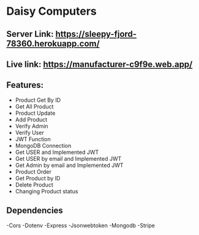 # Daisy Computers

## Server Link: https://sleepy-fjord-78360.herokuapp.com/
## Live link:  https://manufacturer-c9f9e.web.app/


## Features:
- Product Get By ID
- Get All Product
- Product Update
- Add Product
- Verify Admin 
- Verify User
- JWT Function
- MongoDB Connection
- Get USER and Implemented JWT
- Get USER by email and Implemented JWT
- Get Admin by email and Implemented JWT
- Product Order
- Get Product by ID
- Delete Product
- Changing Product status 

## Dependencies
-Cors
-Dotenv
-Express
-Jsonwebtoken
-Mongodb
-Stripe